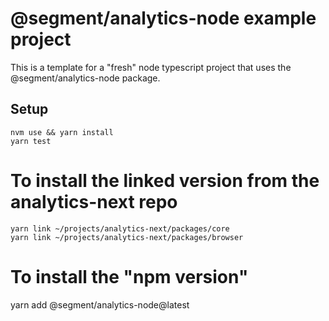 # @segment/analytics-node example project
This is a template for a "fresh" node typescript project that uses the @segment/analytics-node package.

## Setup
```
nvm use && yarn install
yarn test
```
# To install the linked version from the analytics-next repo

```
yarn link ~/projects/analytics-next/packages/core
yarn link ~/projects/analytics-next/packages/browser
```

# To install the "npm version"

yarn add @segment/analytics-node@latest
